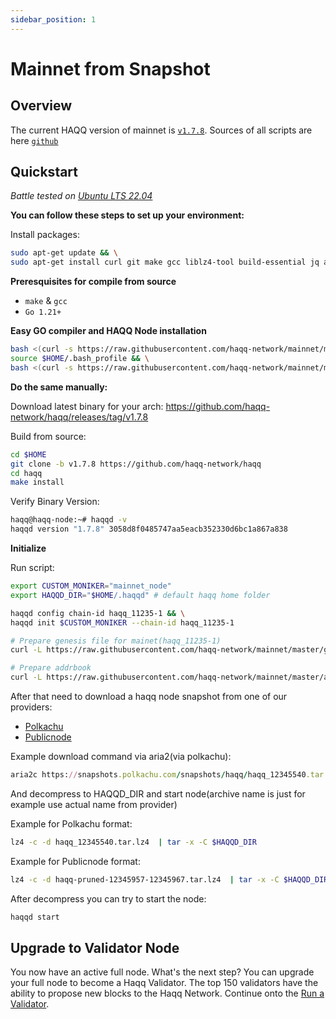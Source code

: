 ```yaml
---
sidebar_position: 1
---
```


# Mainnet from Snapshot 

## Overview

The current HAQQ version of mainnet is [`v1.7.8`](https://github.com/haqq-network/haqq/releases/tag/v1.7.8).
Sources of all scripts are here [`github`](https://github.com/haqq-network/mainnet)

## Quickstart

_*Battle tested on [Ubuntu LTS 22.04](https://spinupwp.com/doc/what-does-lts-mean-ubuntu/#:~:text=The%20abbreviation%20stands%20for%20Long,extended%20period%20over%20regular%20releases)*_

**You can follow these steps to set up your environment:**

Install packages:

```sh
sudo apt-get update && \
sudo apt-get install curl git make gcc liblz4-tool build-essential jq aria2 -y
```

**Preresquisites for compile from source**

- `make` & `gcc`
- `Go 1.21+`

**Easy GO compiler and HAQQ Node installation**

```sh
bash <(curl -s https://raw.githubusercontent.com/haqq-network/mainnet/master/install_go.sh) && \
source $HOME/.bash_profile && \
bash <(curl -s https://raw.githubusercontent.com/haqq-network/mainnet/master/install_haqq.sh)
```

**Do the same manually:**

Download latest binary for your arch:
https://github.com/haqq-network/haqq/releases/tag/v1.7.8

Build from source:

```sh
cd $HOME
git clone -b v1.7.8 https://github.com/haqq-network/haqq
cd haqq
make install
```

Verify Binary Version:

```sh
haqq@haqq-node:~# haqqd -v
haqqd version "1.7.8" 3058d8f0485747aa5eacb352330d6bc1a867a838
```

**Initialize**

Run script:

```sh
export CUSTOM_MONIKER="mainnet_node"
export HAQQD_DIR="$HOME/.haqqd" # default haqq home folder

haqqd config chain-id haqq_11235-1 && \
haqqd init $CUSTOM_MONIKER --chain-id haqq_11235-1

# Prepare genesis file for mainet(haqq_11235-1)
curl -L https://raw.githubusercontent.com/haqq-network/mainnet/master/genesis.json -o $HAQQD_DIR/config/genesis.json

# Prepare addrbook
curl -L https://raw.githubusercontent.com/haqq-network/mainnet/master/addrbook.json -o $HAQQD_DIR/config/addrbook.json
```

After that need to download a haqq node snapshot from one of our providers:

- [Polkachu](https://polkachu.com/tendermint_snapshots/haqq)
- [Publicnode](https://publicnode.com/snapshots)

Example download command via aria2(via polkachu):
```ruby
aria2c https://snapshots.polkachu.com/snapshots/haqq/haqq_12345540.tar.lz4
```

And decompress to HAQQD_DIR and start node(archive name is just for example use actual name from provider)

Example for Polkachu format:
```sh
lz4 -c -d haqq_12345540.tar.lz4  | tar -x -C $HAQQD_DIR
```
Example for Publicnode format:
```sh
lz4 -c -d haqq-pruned-12345957-12345967.tar.lz4  | tar -x -C $HAQQD_DIR
```

After decompress you can try to start the node:
```sh
haqqd start
```

## Upgrade to Validator Node

You now have an active full node. What's the next step? You can upgrade your full node to become a Haqq Validator. The top 150 validators have the ability to propose new blocks to the Haqq Network. Continue onto the [Run a Validator](../run-a-validator.md).
